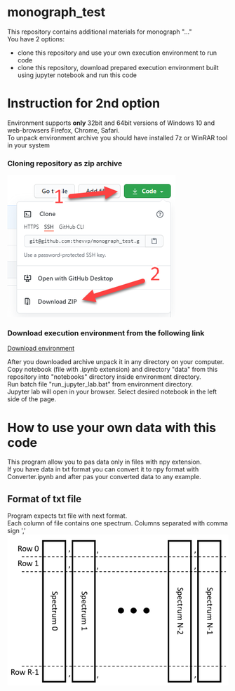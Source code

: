 # monograph_test
This repository contains additional materials for monograph "..."  
You have 2 options:
- clone this repository and use your own execution environment to run code
- clone this repository, download prepared execution environment built using jupyter notebook and run this code

# Instruction for 2nd option
Environment supports **only** 32bit and 64bit versions of Windows 10 and web-browsers Firefox, Chrome, Safari.  
To unpack environment archive you should have installed 7z or WinRAR tool in your system

### Cloning repository as zip archive
![Clone repo help image](ReadMePics/clone_repo.png)

### Download execution environment from the following link
[Download environment](https://drive.google.com/file/d/1kiq_l-r7EfCqmrfZKh_yAmi4dLfqbDKp/view?usp=sharing)

After you downloaded archive unpack it in any directory on your computer.  
Copy notebook (file with .ipynb extension) and directory "data" from this repository into "notebooks" directory inside environment directory.  
Run batch file "run_jupyter_lab.bat" from environment directory.  
Jupyter lab will open in your browser. Select desired notebook in the left side of the page.

# How to use your own data with this code
This program allow you to pas data only in files with npy extension.  
If you have data in txt format you can convert it to npy format with Converter.ipynb and after pas your converted data to any example.  

## Format of txt file
Program expects txt file with next format.  
Each column of file contains one spectrum. Columns separated with comma sign ','  
![Txt data format image](ReadMePics/txt_data_format.png)